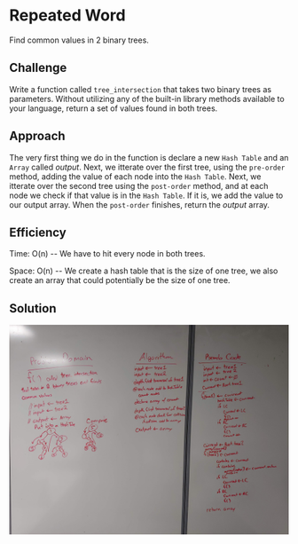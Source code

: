 # Repeated Word
Find common values in 2 binary trees.

## Challenge
Write a function called `tree_intersection` that takes two binary trees as parameters. Without utilizing any of the built-in library methods available to your language, return a set of values found in both trees.

## Approach  
The very first thing we do in the function is declare a new `Hash Table` and an `Array` called *output*.  Next, we itterate over the first tree, using the `pre-order` method, adding the value of each node into the `Hash Table`.  Next, we itterate over the second tree using the `post-order` method, and at each node we check if that value is in the `Hash Table`. If it is, we add the value to our output array. When the `post-order` finishes, return the *output* array.

## Efficiency
Time: O(n) -- We have to hit every node in both trees. 

Space: O(n) -- We create a hash table that is the size of one tree, we also create an array that could potentially be the size of one tree.  

## Solution
![treeIntersection whiteboard image](https://github.com/Kcils360/data-structures-and-algorithms-JS/blob/master/assets/treeInterseciton.jpg "treeIntersection White Board")
